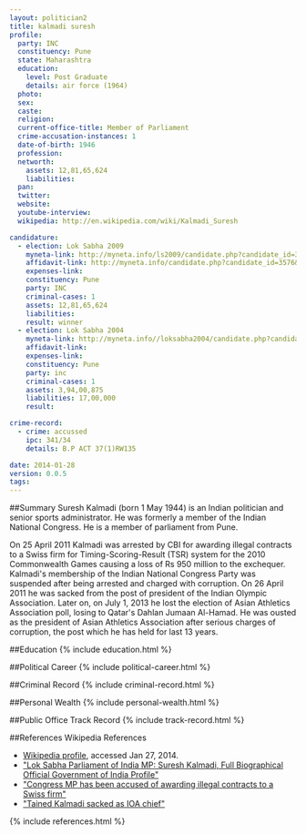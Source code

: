 ```yaml
---
layout: politician2
title: kalmadi suresh
profile: 
  party: INC
  constituency: Pune
  state: Maharashtra
  education: 
    level: Post Graduate
    details: air force (1964)
  photo: 
  sex: 
  caste: 
  religion: 
  current-office-title: Member of Parliament
  crime-accusation-instances: 1
  date-of-birth: 1946
  profession: 
  networth: 
    assets: 12,81,65,624
    liabilities: 
  pan: 
  twitter: 
  website: 
  youtube-interview: 
  wikipedia: http://en.wikipedia.com/wiki/Kalmadi_Suresh

candidature: 
  - election: Lok Sabha 2009
    myneta-link: http://myneta.info/ls2009/candidate.php?candidate_id=3576
    affidavit-link: http://myneta.info/candidate.php?candidate_id=3576&scan=original
    expenses-link: 
    constituency: Pune 
    party: INC
    criminal-cases: 1
    assets: 12,81,65,624
    liabilities: 
    result: winner 
  - election: Lok Sabha 2004
    myneta-link: http://myneta.info//loksabha2004/candidate.php?candidate_id=2601
    affidavit-link: 
    expenses-link: 
    constituency: Pune 
    party: inc
    criminal-cases: 1
    assets: 3,94,00,875
    liabilities: 17,00,000
    result:  

crime-record: 
  - crime: accussed
    ipc: 341/34
    details: B.P ACT 37(1)RW135 

date: 2014-01-28
version: 0.0.5
tags: 
---
```

##Summary
Suresh Kalmadi (born 1 May 1944) is an Indian politician and senior sports administrator. He was formerly a member of the Indian National Congress. He is a member of parliament from Pune.

On 25 April 2011 Kalmadi was arrested by CBI for awarding illegal contracts to a Swiss firm for Timing-Scoring-Result (TSR) system for the 2010 Commonwealth Games causing a loss of Rs 950 million to the exchequer. Kalmadi's membership of the Indian National Congress Party was suspended after being arrested and charged with corruption. On 26 April 2011 he was sacked from the post of president of the Indian Olympic Association. Later on, on July 1, 2013 he lost the election of Asian Athletics Association poll, losing to Qatar's Dahlan Jumaan Al-Hamad. He was ousted as the president of Asian Athletics Association after serious charges of corruption, the post which he has held for last 13 years.


##Education
{% include education.html %}


##Political Career
{% include political-career.html %}


##Criminal Record
{% include criminal-record.html %}


##Personal Wealth
{% include personal-wealth.html %}


##Public Office Track Record
{% include track-record.html %}


##References
Wikipedia References
- [Wikipedia profile]({{page.profile.wikipedia}}), accessed Jan 27, 2014.
- ["Lok Sabha Parliament of India MP: Suresh Kalmadi, Full Biographical Official Government of India Profile"][wiki1]
- ["Congress MP has been accused of awarding illegal contracts to a Swiss firm"][wiki2]
- ["Tained Kalmadi sacked as IOA chief"][wiki3]

[wiki1]: http://india.gov.in/govt/loksabhampbiodata.php?mpcode=3697
[wiki2]: http://www.timesnow.tv/articleshow/4371515.cms
[wiki3]: http://www.timesnow.tv/Tained-Kalmadi-sacked-as-IOA-chief/articleshow/4371548.cms?utm_source=twitterfeed&utm_medium=twitter


{% include references.html %}